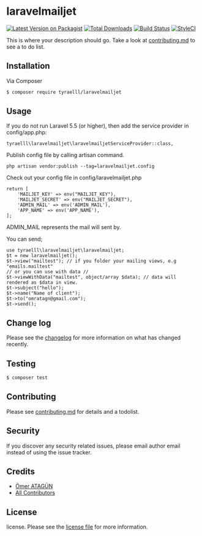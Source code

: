 # laravelmailjet

[![Latest Version on Packagist][ico-version]][link-packagist]
[![Total Downloads][ico-downloads]][link-downloads]
[![Build Status][ico-travis]][link-travis]
[![StyleCI][ico-styleci]][link-styleci]

This is where your description should go. Take a look at [contributing.md](contributing.md) to see a to do list.

## Installation

Via Composer

``` bash
$ composer require tyraelll/laravelmailjet
```

## Usage

If you do not run Laravel 5.5 (or higher), then add the service provider in config/app.php:

````
tyraelll\laravelmailjet\laravelmailjetServiceProvider::class,
````

Publish config file by calling artisan command.

````
php artisan vendor:publish --tag=laravelmailjet.config
````


Check out your config file in config/laravelmailjet.php

````
return [
    'MAILJET_KEY' => env("MAILJET_KEY"),
    'MAILJET_SECRET' => env("MAILJET_SECRET"),
    'ADMIN_MAIL' => env('ADMIN_MAIL'),
    'APP_NAME' => env('APP_NAME'),
];
````

ADMIN_MAIL represents the mail will sent by.

You can send;

````
use tyraelll\laravelmailjet\laravelmailjet;
$t = new laravelmailjet();
$t->view("mailtest"); // if you folder your mailing views, e.g "emails.mailtest"
// or you can use with data //
$t->viewWithData("mailtest", object/array $data); // data will rendered as $data in view. 
$t->subject("hello");
$t->name("Name of client");
$t->to("omratagn@gmail.com");
$t->send();
````
## Change log

Please see the [changelog](changelog.md) for more information on what has changed recently.

## Testing

``` bash
$ composer test
```

## Contributing

Please see [contributing.md](contributing.md) for details and a todolist.

## Security

If you discover any security related issues, please email author email instead of using the issue tracker.

## Credits

- [Ömer ATAGÜN][link-author]
- [All Contributors][link-contributors]

## License

license. Please see the [license file](license.md) for more information.

[ico-version]: https://img.shields.io/packagist/v/tyraelll/laravelmailjet.svg?style=flat-square
[ico-downloads]: https://img.shields.io/packagist/dt/tyraelll/laravelmailjet.svg?style=flat-square
[ico-travis]: https://img.shields.io/travis/tyraelll/laravelmailjet/master.svg?style=flat-square
[ico-styleci]: https://styleci.io/repos/12345678/shield

[link-packagist]: https://packagist.org/packages/tyraelll/laravelmailjet
[link-downloads]: https://packagist.org/packages/tyraelll/laravelmailjet
[link-travis]: https://travis-ci.org/tyraelll/laravelmailjet
[link-styleci]: https://styleci.io/repos/12345678
[link-author]: https://github.com/tyraelll
[link-contributors]: ../../contributors
